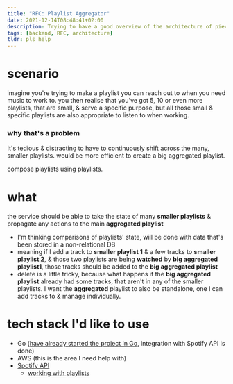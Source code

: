 ```yaml
---
title: "RFC: Playlist Aggregator"
date: 2021-12-14T08:48:41+02:00
description: Trying to have a good overview of the architecture of pieces involved with building this backend service.
tags: [backend, RFC, architecture]
tldr: pls help
---
```


# scenario
imagine you're trying to make a playlist you can reach out to when you need music to work to. you then realise that you've got 5, 10 or even more playlists, that are small, & serve a specific purpose, but all those small & specific playlists are also appropriate to listen to when working.

### why that's a problem
It's tedious & distracting to have to continuously shift across the many, smaller playlists. would be more efficient to create a big aggregated playlist.

compose playlists using playlists.

# what
the service should be able to take the state of many **smaller playlists** & propagate any actions to the main **aggregated playlist**
- I'm thinking comparisons of playlists' state, will be done with data that's been stored in a non-relational DB
- meaning if I add a track to **smaller playlist 1** & a few tracks to **smaller playlist 2**, & those two playlists are being **watched** by **big aggregated playlist1**, those tracks should be added to the **big aggregated playlist**
- delete is a little tricky, because what happens if the **big aggregated playlist** already had some tracks, that aren't in any of the smaller playlists. I want the **aggregated** playlist to also be standalone, one I can add tracks to & manage individually.


# tech stack I'd like to use
- Go ([have already started the project in Go](https://github.com/txndai/go-spotify/), integration with Spotify API is done)
- AWS (this is the area I need help with)
- [Spotify API](https://developer.spotify.com/console/playlists/)
  - [working with playlists](https://developer.spotify.com/documentation/general/guides/working-with-playlists/)